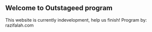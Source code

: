 ## Welcome to Outstageed program

This website is currently indevelopment, help us finish!
Program by: razifalah.com
